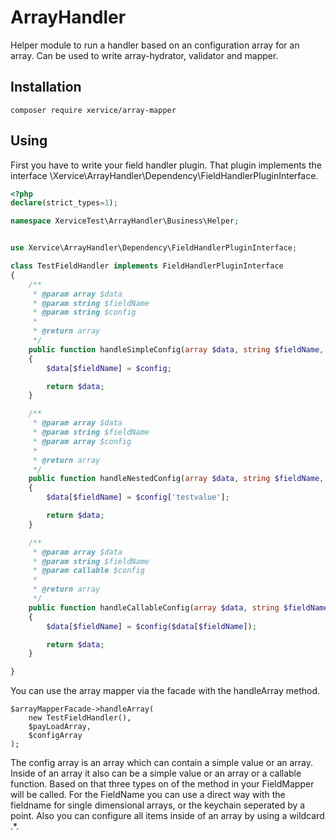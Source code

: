 ArrayHandler
=====================

Helper module to run a handler based on an configuration array for an array. Can be used to write array-hydrator, validator and mapper.

Installation
-----------------
```
composer require xervice/array-mapper
```

Using
-----------------
First you have to write your field handler plugin. That plugin implements the interface \Xervice\ArrayHandler\Dependency\FieldHandlerPluginInterface.

```php
<?php
declare(strict_types=1);

namespace XerviceTest\ArrayHandler\Business\Helper;


use Xervice\ArrayHandler\Dependency\FieldHandlerPluginInterface;

class TestFieldHandler implements FieldHandlerPluginInterface
{
    /**
     * @param array $data
     * @param string $fieldName
     * @param string $config
     *
     * @return array
     */
    public function handleSimpleConfig(array $data, string $fieldName, string $config): array
    {
        $data[$fieldName] = $config;

        return $data;
    }

    /**
     * @param array $data
     * @param string $fieldName
     * @param array $config
     *
     * @return array
     */
    public function handleNestedConfig(array $data, string $fieldName, array $config): array
    {
        $data[$fieldName] = $config['testvalue'];

        return $data;
    }

    /**
     * @param array $data
     * @param string $fieldName
     * @param callable $config
     *
     * @return array
     */
    public function handleCallableConfig(array $data, string $fieldName, callable $config): array
    {
        $data[$fieldName] = $config($data[$fieldName]);

        return $data;
    }

}
```

You can use the array mapper via the facade with the handleArray method.
```
$arrayMapperFacade->handleArray(
    new TestFieldHandler(),
    $payLoadArray,
    $configArray
);
```


The config array is an array which can contain a simple value or an array. Inside of an array it also can be a simple value or an array or a callable function. Based on that three types on of the method in your FieldMapper will be called.
For the FieldName you can use a direct way with the fieldname for single dimensional arrays, or the keychain seperated by a point. Also you can configure all items inside of an array by using a wildcard .*.

```php


```